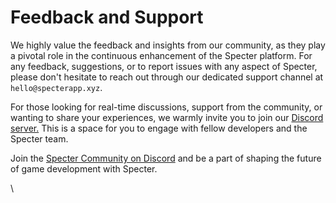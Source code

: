 # Feedback and Support

We highly value the feedback and insights from our community, as they play a pivotal role in the continuous enhancement of the Specter platform. For any feedback, suggestions, or to report issues with any aspect of Specter, please don't hesitate to reach out through our dedicated support channel at `hello@specterapp.xyz`.

For those looking for real-time discussions, support from the community, or wanting to share your experiences, we warmly invite you to join our [Discord server.](https://discord.gg/w8RwmwH6Bk) This is a space for you to engage with fellow developers and the Specter team.

Join the [Specter Community on Discord](https://discord.gg/w8RwmwH6Bk) and be a part of shaping the future of game development with Specter.

\

